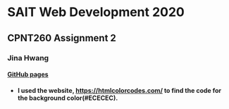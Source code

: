# SAIT Web Development 2020

## CPNT260 Assignment 2
### **Jina Hwang**
#### [GitHub pages](https://geumjinhwang.github.io/cpnt260-a2/)

- #### I used the website, https://htmlcolorcodes.com/ to find the code for the background color(#ECECEC). 
